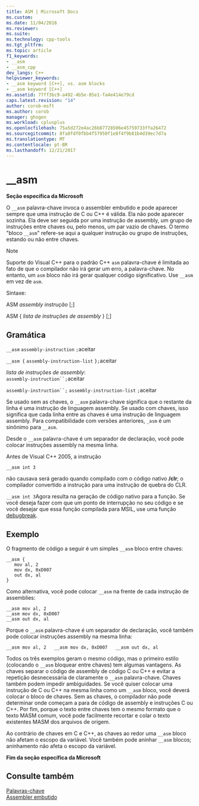```yaml
---
title: ASM | Microsoft Docs
ms.custom: 
ms.date: 11/04/2016
ms.reviewer: 
ms.suite: 
ms.technology: cpp-tools
ms.tgt_pltfrm: 
ms.topic: article
f1_keywords:
- __asm
- __asm_cpp
dev_langs: C++
helpviewer_keywords:
- __asm keyword [C++], vs. asm blocks
- __asm keyword [C++]
ms.assetid: 77ff3bc9-a492-4b5e-85e1-fa4e414e79cd
caps.latest.revision: "14"
author: corob-msft
ms.author: corob
manager: ghogen
ms.workload: cplusplus
ms.openlocfilehash: 75a5d272e4ac26b87728506e45759733ffa26472
ms.sourcegitcommit: 8fa8fdf0fbb4f57950f1e8f4f9b81b4d39ec7d7a
ms.translationtype: MT
ms.contentlocale: pt-BR
ms.lasthandoff: 12/21/2017
---
```

# <a name="asm"></a>__asm
**Seção específica da Microsoft**  
  
 O `__asm` palavra-chave invoca o assembler embutido e pode aparecer sempre que uma instrução de C ou C++ é válida. Ela não pode aparecer sozinha. Ela deve ser seguida por uma instrução de assembly, um grupo de instruções entre chaves ou, pelo menos, um par vazio de chaves. O termo "bloco `__asm`" refere-se aqui a qualquer instrução ou grupo de instruções, estando ou não entre chaves.  
  
> [!NOTE]
>  Suporte do Visual C++ para o padrão C++ `asm` palavra-chave é limitada ao fato de que o compilador não irá gerar um erro, a palavra-chave. No entanto, um `asm` bloco não irá gerar qualquer código significativo. Use `__asm` em vez de `asm`.  
  
 Sintaxe:  
  
 ASM *assembly instrução* [;]  
  
 ASM { *lista de instruções de assembly* } [;]  
  
## <a name="grammar"></a>Gramática  
 `__asm`  `assembly-instruction`  `;`aceitar  
  
 `__asm {`  `assembly-instruction-list`  `};`aceitar  
  
 *lista de instruções de assembly*:  
 `assembly-instruction``;`aceitar  
  
 `assembly-instruction``;` `assembly-instruction-list` `;`aceitar  
  
 Se usado sem as chaves, o `__asm` palavra-chave significa que o restante da linha é uma instrução de linguagem assembly. Se usado com chaves, isso significa que cada linha entre as chaves é uma instrução de linguagem assembly. Para compatibilidade com versões anteriores, `_asm` é um sinônimo para `__asm`.  
  
 Desde o `__asm` palavra-chave é um separador de declaração, você pode colocar instruções assembly na mesma linha.  
  
 Antes de Visual C++ 2005, a instrução  
  
```  
__asm int 3  
```  
  
 não causava será gerado quando compilado com o código nativo **/clr**; o compilador convertido a instrução para uma instrução de quebra do CLR.  
  
 `__asm int 3`Agora resulta na geração de código nativo para a função. Se você deseja fazer com que um ponto de interrupção no seu código e se você desejar que essa função compilada para MSIL, use uma função [debugbreak](../../intrinsics/debugbreak.md).  
  
## <a name="example"></a>Exemplo  
 O fragmento de código a seguir é um simples `__asm` bloco entre chaves:  
  
```  
__asm {  
   mov al, 2  
   mov dx, 0xD007  
   out dx, al  
}  
```  
  
 Como alternativa, você pode colocar `__asm` na frente de cada instrução de assemblies:  
  
```  
__asm mov al, 2  
__asm mov dx, 0xD007  
__asm out dx, al  
```  
  
 Porque o `__asm` palavra-chave é um separador de declaração, você também pode colocar instruções assembly na mesma linha:  
  
```  
__asm mov al, 2   __asm mov dx, 0xD007   __asm out dx, al  
```  
  
 Todos os três exemplos geram o mesmo código, mas o primeiro estilo (colocando o `__asm` bloquear entre chaves) tem algumas vantagens. As chaves separar o código de assembly de código C ou C++ e evitar a repetição desnecessária de claramente o `__asm` palavra-chave. Chaves também podem impedir ambiguidades. Se você quiser colocar uma instrução de C ou C++ na mesma linha como um `__asm` bloco, você deverá colocar o bloco de chaves. Sem as chaves, o compilador não pode determinar onde começam a para de código de assembly e instruções C ou C++. Por fim, porque o texto entre chaves tem o mesmo formato que o texto MASM comum, você pode facilmente recortar e colar o texto existentes MASM dos arquivos de origem.  
  
 Ao contrário de chaves em C e C++, as chaves ao redor uma `__asm` bloco não afetam o escopo da variável. Você também pode aninhar `__asm` blocos; aninhamento não afeta o escopo da variável.  
  
 **Fim da seção específica da Microsoft**  
  
## <a name="see-also"></a>Consulte também  
 [Palavras-chave](../../cpp/keywords-cpp.md)   
 [Assembler embutido](../../assembler/inline/inline-assembler.md)